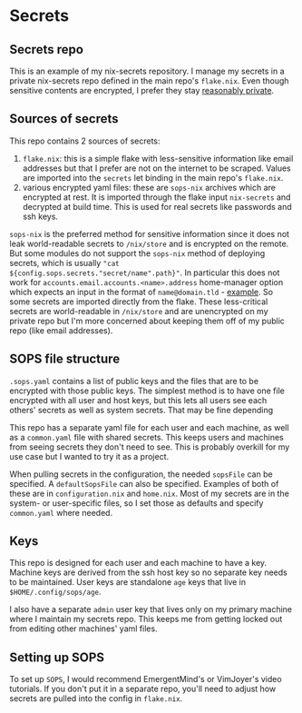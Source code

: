 # Secrets

## Secrets repo

This is an example of my nix-secrets repository. I manage my secrets in a private nix-secrets repo defined in the main repo's `flake.nix`. Even though sensitive contents are encrypted, I prefer they stay [reasonably private](https://github.com/getsops/sops?tab=readme-ov-file#weak-aes-cryptography). 

## Sources of secrets

This repo contains 2 sources of secrets:

1. `flake.nix`: this is a simple flake with less-sensitive information like email addresses but that I prefer are not on the internet to be scraped. Values are imported into the `secrets` let binding in the main repo's `flake.nix`. 
2. various encrypted yaml files: these are `sops-nix` archives which are encrypted at rest. It is imported through the flake input `nix-secrets` and decrypted at build time. This is used for real secrets like passwords and ssh keys.

`sops-nix` is the preferred method for sensitive information since it does not leak world-readable secrets to `/nix/store` and is encrypted on the remote. But some modules do not support the `sops-nix` method of deploying secrets, which is usually `"cat ${config.sops.secrets."secret/name".path}"`. In particular this does not work for `accounts.email.accounts.<name>.address` home-manager option which expects an input in the format of `name@domain.tld` - [example](https://discourse.nixos.org/t/is-there-a-way-to-configure-email-accounts-without-putting-personal-info-in-cleartext-home-manager/41216/2). So some secrets are imported directly from the flake. These less-critical secrets are world-readable in `/nix/store` and are unencrypted on my private repo but I'm more concerned about keeping them off of my public repo (like email addresses).

## SOPS file structure

`.sops.yaml` contains a list of public keys and the files that are to be encrypted with those public keys. The simplest method is to have one file encrypted with all user and host keys, but this lets all users see each others' secrets as well as system secrets. That may be fine depending 

This repo has a separate yaml file for each user and each machine, as well as a `common.yaml` file with shared secrets. This keeps users and machines from seeing secrets they don't need to see. This is probably overkill for my use case but I wanted to try it as a project.

When pulling secrets in the configuration, the needed `sopsFile` can be specified. A `defaultSopsFile` can also be specified. Examples of both of these are in `configuration.nix` and `home.nix`. Most of my secrets are in the system- or user-specific files, so I set those as defaults and specify `common.yaml` where needed.

## Keys

This repo is designed for each user and each machine to have a key. Machine keys are derived from the ssh host key so no separate key needs to be maintained. User keys are standalone `age` keys that live in `$HOME/.config/sops/age`.

I also have a separate `admin` user key that lives only on my primary machine where I maintain my secrets repo. This keeps me from getting locked out from editing other machines' yaml files.

## Setting up SOPS

To set up `SOPS`, I would recommend EmergentMind's or VimJoyer's video tutorials. If you don't put it in a separate repo, you'll need to adjust how secrets are pulled into the config in `flake.nix`.
